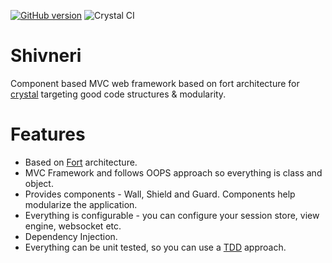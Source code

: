 [![GitHub version](https://badge.fury.io/gh/ujjwalguptaofficial%2Fshivneri.svg)](https://badge.fury.io/gh/ujjwalguptaofficial%2Fshivneri) ![Crystal CI](https://github.com/ujjwalguptaofficial/shivneri/workflows/Crystal%20CI/badge.svg?branch=master)
# Shivneri

Component based MVC web framework based on fort architecture for [crystal](https://crystal-lang.org/) targeting good code structures & modularity.

# Features

* Based on [Fort](https://github.com/ujjwalguptaofficial/fort) architecture.
* MVC Framework and follows OOPS approach so everything is class and object.
* Provides components - Wall, Shield and Guard. Components help modularize the application.
* Everything is configurable - you can configure your session store, view engine, websocket etc.
* Dependency Injection.
* Everything can be unit tested, so you can use a [TDD](https://guide.freecodecamp.org/agile/test-driven-development/) approach.
